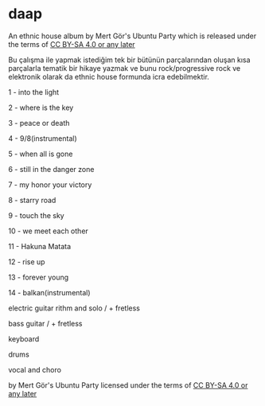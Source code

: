 # daap

An ethnic house album by Mert Gör's Ubuntu Party which is released under the terms of [CC BY-SA 4.0 or any later](by-sa.markdown)

Bu çalışma ile yapmak istediğim tek bir bütünün parçalarından oluşan kısa parçalarla tematik bir hikaye yazmak ve bunu rock/progressive rock ve elektronik olarak da ethnic house formunda icra edebilmektir.

1  - into the light

2  - where is the key

3  - peace or death

4  - 9/8(instrumental) 

5  - when all is gone

6  - still in the danger zone

7  - my honor your victory

8  - starry road

9  - touch the sky

10 - we meet each other

11 - Hakuna Matata

12 - rise up

13 - forever young 

14 - balkan(instrumental)

electric guitar rithm and solo / + fretless

bass guitar     / + fretless

keyboard

drums

vocal and choro

by Mert Gör's Ubuntu Party licensed under the terms of [CC BY-SA 4.0 or any later](by-sa.markdown)


